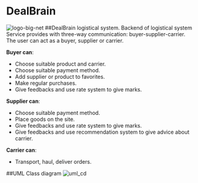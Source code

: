# DealBrain

![logo-big-net](https://cloud.githubusercontent.com/assets/14862632/14582806/becfa1d6-0417-11e6-8376-57ded3c0c231.png)
##DealBrain logistical system.
Backend of logistical system
Service provides with three-way communication: buyer-supplier-carrier.
The user can act as a buyer, supplier or carrier.

**Buyer can**:
* Choose suitable product and carrier.
* Choose suitable payment method.
* Add supplier or product to favorites.
* Make regular purchases.
* Give feedbacks and use rate system to give marks.

**Supplier can**:
* Choose suitable payment method.
* Place goods on the site.
* Give feedbacks and use rate system to give marks.
* Give feedbacks and use recommendation system to give advice about carrier.

**Carrier can**:
* Transport, haul, deliver orders.

##UML Class diagram
![uml_cd](https://cloud.githubusercontent.com/assets/14862632/14589122/2a2703d6-04e3-11e6-8f0d-c3d5b9873523.png)
